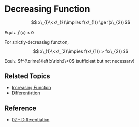 # Decreasing Function

$$
x\_{1}\<x\_{2}\implies f(x\_{1}) \ge f(x\_{2})
$$

Equiv. $f^{\prime}\left(x\right)\le0$

For strictly-decreasing function,

$$
x\_{1}\<x\_{2}\implies f(x\_{1}) > f(x\_{2})
$$

Equiv. $f^{\prime}\left(x\right)\<0$ (sufficient but not necessary)

## Related Topics

* [Increasing Function](Increasing%20Function.md)
* [Differentiation](../Differentiation/Differentiation.md)

## Reference

* [02 - Differentiation](../../../../00%20-%20Summary/SCMA104%20-%20System%20of%20Ordinary%20Differential%20Equations%20and%20Applications%20in%20Medical%20Science/02%20-%20Differentiation.md)
